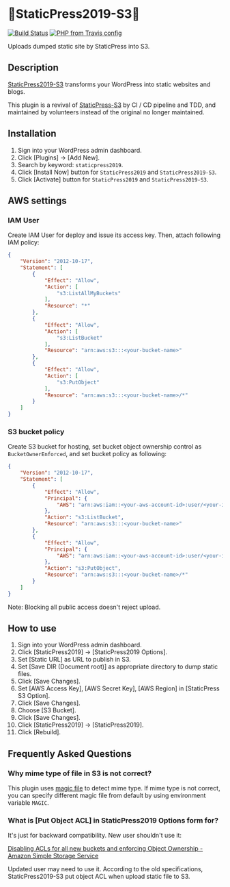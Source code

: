 # 🗽StaticPress2019-S3🗿

[![Build Status](https://app.travis-ci.com/yukihiko-shinoda/staticpress2019-s3.svg?branch=master)](https://app.travis-ci.com/yukihiko-shinoda/staticpress2019-s3)
[![PHP from Travis config](https://img.shields.io/travis/php-v/yukihiko-shinoda/staticpress2019-s3/master)](https://app.travis-ci.com/yukihiko-shinoda/staticpress2019-s3)
<!-- [![WordPress Plugin Version](https://img.shields.io/wordpress/plugin/v/staticpress2019-s3)](https://wordpress.org/plugins/staticpress2019-s3/)
[![WordPress Plugin: Tested WP Version](https://img.shields.io/wordpress/plugin/tested/staticpress2019-s3)](https://app.travis-ci.com/yukihiko-shinoda/staticpress2019-s3) -->
<!-- [![WordPress Plugin: Required WP Version](https://img.shields.io/wordpress/plugin/wp-version/staticpress2019-s3)](https://app.travis-ci.com/yukihiko-shinoda/staticpress2019-s3)
[![WordPress Plugin Active Installs](https://img.shields.io/wordpress/plugin/installs/staticpress2019-s3)](https://wordpress.org/plugins/staticpress2019-s3/advanced/)
[![WordPress Plugin Downloads](https://img.shields.io/wordpress/plugin/dm/staticpress2019-s3)](https://wordpress.org/plugins/staticpress2019-s3/advanced/) -->

Uploads dumped static site by StaticPress into S3.

## Description

[StaticPress2019-S3](https://wordpress.org/plugins/staticpress2019-s3/) transforms your WordPress into static websites and blogs.

This plugin is a revival of [StaticPress-S3](https://github.com/megumiteam/staticpress-s3) by CI / CD pipeline and TDD, and maintained by volunteers instead of the original no longer maintained.

## Installation

1. Sign into your WordPress admin dashboard.
2. Click [Plugins] -> [Add New].
3. Search by keyword: `staticpress2019`.
4. Click [Install Now] button for `StaticPress2019` and `StaticPress2019-S3`.
5. Click [Activate] button for `StaticPress2019` and `StaticPress2019-S3`.

## AWS settings

### IAM User

Create IAM User for deploy and issue its access key.
Then, attach following IAM policy:

```json
{
    "Version": "2012-10-17",
    "Statement": [
        {
            "Effect": "Allow",
            "Action": [
                "s3:ListAllMyBuckets"
            ],
            "Resource": "*"
        },
        {
            "Effect": "Allow",
            "Action": [
                "s3:ListBucket"
            ],
            "Resource": "arn:aws:s3:::<your-bucket-name>"
        },
        {
            "Effect": "Allow",
            "Action": [
                "s3:PutObject"
            ],
            "Resource": "arn:aws:s3:::<your-bucket-name>/*"
        }
    ]
}
```

### S3 bucket policy

Create S3 bucket for hosting, set bucket object ownership control as `BucketOwnerEnforced`, and set bucket policy as following:

```json
{
    "Version": "2012-10-17",
    "Statement": [
        {
            "Effect": "Allow",
            "Principal": {
                "AWS": "arn:aws:iam::<your-aws-account-id>:user/<your-iam-user-name>"
            },
            "Action": "s3:ListBucket",
            "Resource": "arn:aws:s3:::<your-bucket-name>"
        },
        {
            "Effect": "Allow",
            "Principal": {
                "AWS": "arn:aws:iam::<your-aws-account-id>:user/<your-iam-user-name>"
            },
            "Action": "s3:PutObject",
            "Resource": "arn:aws:s3:::<your-bucket-name>/*"
        }
    ]
}
```

Note: Blocking all public access doesn't reject upload.

## How to use

1. Sign into your WordPress admin dashboard.
2. Click [StaticPress2019] -> [StaticPress2019 Options].
3. Set [Static URL] as URL to publish in S3.
4. Set [Save DIR (Document root)] as appropriate directory to dump static files.
5. Click [Save Changes].
6. Set [AWS Access Key], [AWS Secret Key], [AWS Region] in [StaticPress S3 Option].
7. Click [Save Changes].
8. Choose [S3 Bucket].
9. Click [Save Changes].
10. Click [StaticPress2019] -> [StaticPress2019].
11. Click [Rebuild].

## Frequently Asked Questions

<!-- markdownlint-disable no-trailing-punctuation -->
### Why mime type of file in S3 is not correct?
<!-- markdownlint-enable no-trailing-punctuation -->

This plugin uses [magic file](https://unix.stackexchange.com/questions/393288/explain-please-what-is-a-magic-file-in-unix) to detect mime type.
If mime type is not correct, you can specify different magic file from default by using environment variable `MAGIC`.

### What is [Put Object ACL] in StaticPress2019 Options form for?

It's just for backward compatibility. New user shouldn't use it:

[Disabling ACLs for all new buckets and enforcing Object Ownership - Amazon Simple Storage Service](https://docs.aws.amazon.com/AmazonS3/latest/userguide/ensure-object-ownership.html)

Updated user may need to use it. According to the old specifications, StaticPress2019-S3 put object ACL when upload static file to S3.

